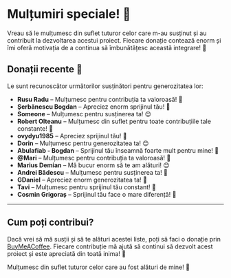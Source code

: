# Mulțumiri speciale! 🙏

Vreau să le mulțumesc din suflet tuturor celor care m-au susținut și au contribuit la dezvoltarea acestui proiect. Fiecare donație contează enorm și îmi oferă motivația de a continua să îmbunătățesc această integrare! 💛

## Donații recente 💛

Le sunt recunoscător următorilor susținători pentru generozitatea lor:

- **Rusu Radu** – Mulțumesc pentru contribuția ta valoroasă! 🙌
- **Șerbănescu Bogdan** – Apreciez enorm sprijinul tău! 🌟
- **Someone** – Mulțumesc pentru susținerea ta! 😊
- **Robert Olteanu** – Mulțumesc din suflet pentru toate contribuțiile tale constante! 🙏
- **ovydyu1985** – Apreciez sprijinul tău! 💪
- **Dorin** – Mulțumesc pentru generozitatea ta! 😊
- **Abulafiab - Bogdan** – Sprijinul tău înseamnă foarte mult pentru mine! 🚀
- **@Mari** – Mulțumesc pentru contribuția ta valoroasă! 💛
- **Marius Demian** – Mă bucur enorm să te am alături! 😊
- **Andrei Bădescu** – Mulțumesc pentru susținerea ta! 🙌
- **GDaniel** – Apreciez enorm generozitatea ta! 🌟
- **Tavi** – Mulțumesc pentru sprijinul tău constant! 💪
- **Cosmin Grigoraș** – Sprijinul tău face o mare diferență! 🚀

---

## Cum poți contribui?
Dacă vrei să mă susții și să te alături acestei liste, poți să faci o donație prin [BuyMeACoffee](https://www.buymeacoffee.com/cnecrea). Fiecare contribuție mă ajută să continui să dezvolt acest proiect și este apreciată din toată inima! 🙏

Mulțumesc din suflet tuturor celor care au fost alături de mine! 💛
